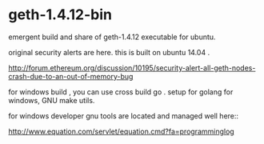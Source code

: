 # geth-1.4.12-bin

emergent build and share of geth-1.4.12 executable for ubuntu.

original security alerts are here.
this is built on ubuntu 14.04 .

http://forum.ethereum.org/discussion/10195/security-alert-all-geth-nodes-crash-due-to-an-out-of-memory-bug

for windows build , you can use cross build go .
setup for golang for windows, 
GNU make utils.

for windows developer gnu tools are located and managed well here::

http://www.equation.com/servlet/equation.cmd?fa=programminglog
